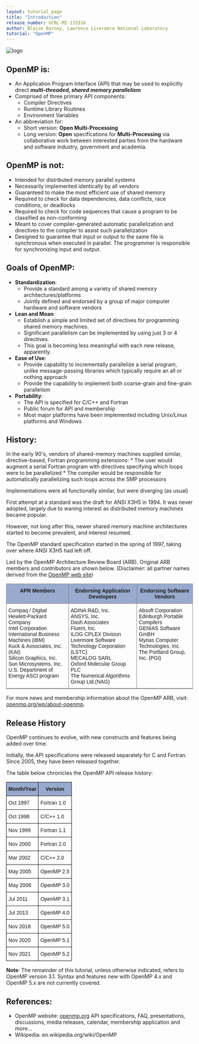 ```yaml
---
layout: tutorial_page
title: "Introduction"
release_number: UCRL-MI-133316
author: Blaise Barney, Lawrence Livermore National Laboratory
tutorial: "OpenMP"
---
```




![logo](images/openmp_logo.gif)


## OpenMP is:
* An Application Program Interface (API) that may be used to explicitly direct ***multi-threaded, shared memory parallelism***
* Comprised of three primary API components:
    * Compiler Directives
    * Runtime Library Routines
    * Environment Variables
* An abbreviation for:
    * Short version: **Open Multi-Processing**
    * Long version: **Open** specifications for **Multi-Processing** via collaborative work between interested parties from the hardware and software industry, government and academia.

## OpenMP is not:

* Intended for distributed memory parallel systems
* Necessarily implemented identically by all vendors
* Guaranteed to make the most efficient use of shared memory
* Required to check for data dependencies, data conflicts, race conditions, or deadlocks
* Required to check for code sequences that cause a program to be classified as non-conforming
* Meant to cover compiler-generated automatic parallelization and directives to the compiler to assist such parallelization
* Designed to guarantee that input or output to the same file is synchronous when executed in parallel. The programmer is responsible for synchronizing input and output.

## Goals of OpenMP:

* **Standardization**:
    * Provide a standard among a variety of shared memory architectures/platforms
    * Jointly defined and endorsed by a group of major computer hardware and software vendors
* **Lean and Mean**:
    * Establish a simple and limited set of directives for programming shared memory machines.
    * Significant parallelism can be implemented by using just 3 or 4 directives.
    * This goal is becoming less meaningful with each new release, apparently.
* **Ease of Use**:
    * Provide capability to incrementally parallelize a serial program, unlike message-passing libraries which typically require an all or nothing approach
    * Provide the capability to implement both coarse-grain and fine-grain parallelism
* **Portability**:
	* The API is specified for C/C++ and Fortran
	* Public forum for API and membership
	* Most major platforms have been implemented including Unix/Linux platforms and Windows

## History:

In the early 90's, vendors of shared-memory machines supplied similar, directive-based, Fortran programming extensions:
    * The user would augment a serial Fortran program with directives specifying which loops were to be parallelized
    * The compiler would be responsible for automatically parallelizing such loops across the SMP processors

Implementations were all functionally similar, but were diverging (as usual)

First attempt at a standard was the draft for ANSI X3H5 in 1994. It was never adopted, largely due to waning interest as distributed memory machines became popular.

However, not long after this, newer shared memory machine architectures started to become prevalent, and interest resumed.

The OpenMP standard specification started in the spring of 1997, taking over where ANSI X3H5 had left off.

Led by the OpenMP Architecture Review Board (ARB). Original ARB members and contributors are shown below. (Disclaimer: all partner names derived from the [OpenMP web site](https://www.openmp.org/))

<style type="text/css">
.tg  {border-collapse:collapse;border-spacing:0;}
.tg td{border-color:black;border-style:solid;border-width:1px;font-family:Arial, sans-serif;font-size:14px;
  overflow:hidden;padding:10px 5px;word-break:normal;}
.tg th{border-color:black;border-style:solid;border-width:1px;font-family:Arial, sans-serif;font-size:14px;
  font-weight:normal;overflow:hidden;padding:10px 5px;word-break:normal;}
.tg .tg-5iie{background-color:#98ABCE;border-color:inherit;font-weight:bold;text-align:center;vertical-align:top}
.tg .tg-0pky{border-color:inherit;text-align:left;vertical-align:top}
</style>
<table class="tg">
<thead>
  <tr>
    <th class="tg-5iie"><span style="background-color:#98ABCE">APR Members</span></th>
    <th class="tg-5iie"><span style="background-color:#98ABCE">Endorsing Application Developers</span></th>
    <th class="tg-5iie"><span style="background-color:#98ABCE">Endorsing Software Vendors</span></th>
  </tr>
</thead>
<tbody>
  <tr>
    <td class="tg-0pky">Compaq / Digital <br>Hewlett-Packard Company<br>Intel Corporation<br>International Business Machines (IBM) <br>Kuck &amp; Associates, Inc. (KAI)<br>Silicon Graphics, Inc.<br>Sun Microsystems, Inc.<br>U.S. Department of Energy ASCI program </td>
    <td class="tg-0pky">ADINA R&amp;D, Inc.<br>ANSYS, Inc.<br>Dash Associates<br>Fluent, Inc.<br>ILOG CPLEX Division<br>Livermore Software Technology Corporation (LSTC)<br>MECALOG SARL<br>Oxford Molecular Group PLC<br>The Numerical Algorithms Group Ltd.(NAG) </td>
    <td class="tg-0pky">Absoft Corporation<br>Edinburgh Portable Compilers<br>GENIAS Software GmBH<br>Myrias Computer Technologies, Inc. <br>The Portland Group, Inc. (PGI)<br><br></td>
  </tr>
</tbody>
</table>

For more news and membership information about the OpenMP ARB, visit: [openmp.org/wp/about-openmp](https://openmp.org/wp/about-openmp/).

## Release History

OpenMP continues to evolve, with new constructs and features being added over time.

Initially, the API specifications were released separately for C and Fortran. Since 2005, they have been released together.

The table below chronicles the OpenMP API release history:

<style type="text/css">
.tg  {border-collapse:collapse;border-spacing:0;}
.tg td{border-color:black;border-style:solid;border-width:1px;font-family:Arial, sans-serif;font-size:14px;
  overflow:hidden;padding:10px 5px;word-break:normal;}
.tg th{border-color:black;border-style:solid;border-width:1px;font-family:Arial, sans-serif;font-size:14px;
  font-weight:normal;overflow:hidden;padding:10px 5px;word-break:normal;}
.tg .tg-xq0d{background-color:#98ABCE;font-weight:bold;text-align:center;vertical-align:top}
.tg .tg-0lax{text-align:left;vertical-align:top}
</style>
<table class="tg">
<thead>
  <tr>
    <th class="tg-xq0d"><span style="background-color:#98ABCE">Month/Year</span></th>
    <th class="tg-xq0d"><span style="background-color:#98ABCE">Version</span></th>
  </tr>
</thead>
<tbody>
  <tr>
    <td class="tg-0lax">Oct 1997</td>
    <td class="tg-0lax">Fortran 1.0</td>
  </tr>
  <tr>
    <td class="tg-0lax">Oct 1998</td>
    <td class="tg-0lax">C/C++ 1.0</td>
  </tr>
  <tr>
    <td class="tg-0lax">Nov 1999</td>
    <td class="tg-0lax">Fortran 1.1</td>
  </tr>
  <tr>
    <td class="tg-0lax">Nov 2000</td>
    <td class="tg-0lax">Fortran 2.0</td>
  </tr>
  <tr>
    <td class="tg-0lax">Mar 2002</td>
    <td class="tg-0lax">C/C++ 2.0</td>
  </tr>
  <tr>
    <td class="tg-0lax">May 2005</td>
    <td class="tg-0lax">OpenMP 2.5</td>
  </tr>
  <tr>
    <td class="tg-0lax">May 2008</td>
    <td class="tg-0lax">OpenMP 3.0</td>
  </tr>
  <tr>
    <td class="tg-0lax">Jul 2011</td>
    <td class="tg-0lax">OpenMP 3.1</td>
  </tr>
  <tr>
    <td class="tg-0lax">Jul 2013</td>
    <td class="tg-0lax">OpenMP 4.0</td>
  </tr>
  <tr>
    <td class="tg-0lax">Nov 2018</td>
    <td class="tg-0lax">OpenMP 5.0</td>
  </tr>
  <tr>
    <td class="tg-0lax">Nov 2020</td>
    <td class="tg-0lax">OpenMP 5.1</td>
  </tr>
	<tr>
    <td class="tg-0lax">Nov 2021</td>
    <td class="tg-0lax">OpenMP 5.2</td>
  </tr>
</tbody>
</table>

**Note**: The remainder of this tutorial, unless otherwise indicated, refers to OpenMP version 3.1. Syntax and features new with OpenMP 4.x and OpenMP 5.x are not currently covered.

## References:

* OpenMP website: [openmp.org](https://openmp.org) 
	API specifications, FAQ, presentations, discussions, media releases, calendar, membership application and more...
* Wikipedia: en.wikipedia.org/wiki/OpenMP


